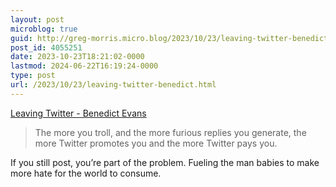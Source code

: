 ```yaml
---
layout: post
microblog: true
guid: http://greg-morris.micro.blog/2023/10/23/leaving-twitter-benedict.html
post_id: 4055251
date: 2023-10-23T18:21:02-0000
lastmod: 2024-06-22T16:19:24-0000
type: post
url: /2023/10/23/leaving-twitter-benedict.html
---
```

[Leaving Twitter - Benedict Evans](https://www.ben-evans.com/benedictevans/2023/10/23/leaving-twitter)

> The more you troll, and the more furious replies you generate, the more Twitter promotes you and the more Twitter pays you.

If you still post, you’re part of the problem. Fueling the man babies to make more hate for the world to consume. 
